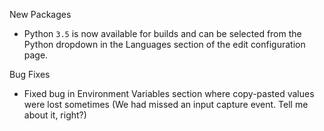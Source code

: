 New Packages

 * Python `3.5` is now available for builds and can be selected from the Python dropdown in the Languages section of the edit configuration  page.

Bug Fixes

 * Fixed bug in Environment Variables section where copy-pasted values were lost sometimes (We had missed an input  capture event. Tell me about it, right?)
